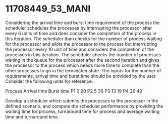 # 11708449_53_MANI
Considering the arrival time and burst time requirement of the process the scheduler schedules the processes by interrupting the processor after every 6 units of time and does consider the completion of the process in this iteration. The scheduler than checks for the number of process waiting for the processor and allots the processor to the process but interrupting the processor every 10 unit of time and considers the completion of the processes in this iteration. The scheduler checks the number of processes waiting in the queue for the processor after the second iteration and gives the processor to the process which needs more time to complete than the other processes to go in the terminated state.
The inputs for the number of requirements, arrival time and burst time should be provided by the user.
Consider the following units for reference.


Process    Arrival time    Burst time
P1   		 0    		20
P2   		 5    		36
P3    		13    		19
P4    		26    		42

Develop a scheduler which submits the processes to the processor in the defined scenario, and compute the scheduler performance by providing the waiting time for process, turnaround time for process and average waiting time and turnaround time.
